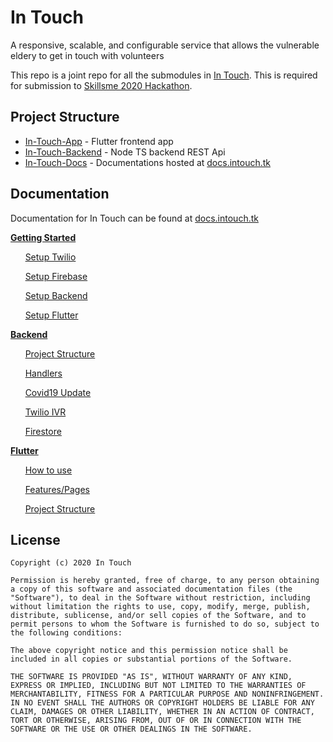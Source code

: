 # In Touch

A responsive, scalable, and configurable service that allows the vulnerable eldery to get in touch with volunteers

This repo is a joint repo for all the submodules in [In Touch](https://github.com/In-Touch-Hackathon). 
This is required for submission to [Skillsme 2020 Hackathon](https://skillsme.co.nz/skillsme-online-hackathon.html).

## Project Structure

- [In-Touch-App](https://github.com/In-Touch-Hackathon/In-Touch-App) - Flutter frontend app
- [In-Touch-Backend](https://github.com/In-Touch-Hackathon/In-Touch-Backend) - Node TS backend REST Api
- [In-Touch-Docs](https://github.com/In-Touch-Hackathon/In-Touch-Docs) - Documentations hosted at [docs.intouch.tk](https://docs.intouch.tk/)

## Documentation

Documentation for In Touch can be found at [docs.intouch.tk](https://docs.intouch.tk/)

[**Getting Started**](https://docs.intouch.tk/getting-started)

&nbsp;&nbsp;&nbsp;&nbsp;&nbsp;&nbsp;[Setup Twilio](https://docs.intouch.tk/getting-started/twilio)

&nbsp;&nbsp;&nbsp;&nbsp;&nbsp;&nbsp;[Setup Firebase](https://docs.intouch.tk/getting-started/firebase)

&nbsp;&nbsp;&nbsp;&nbsp;&nbsp;&nbsp;[Setup Backend](https://docs.intouch.tk/getting-started/backend)

&nbsp;&nbsp;&nbsp;&nbsp;&nbsp;&nbsp;[Setup Flutter](https://docs.intouch.tk/getting-started/flutter)

[**Backend**](https://docs.intouch.tk/backend)

&nbsp;&nbsp;&nbsp;&nbsp;&nbsp;&nbsp;[Project Structure](https://docs.intouch.tk/backend/project)

&nbsp;&nbsp;&nbsp;&nbsp;&nbsp;&nbsp;[Handlers](https://docs.intouch.tk/backend/handlers)

&nbsp;&nbsp;&nbsp;&nbsp;&nbsp;&nbsp;[Covid19 Update](https://docs.intouch.tk/backend/covid19)

&nbsp;&nbsp;&nbsp;&nbsp;&nbsp;&nbsp;[Twilio IVR](https://docs.intouch.tk/backend/twilio)

&nbsp;&nbsp;&nbsp;&nbsp;&nbsp;&nbsp;[Firestore](https://docs.intouch.tk/backend/firestore)

[**Flutter**](https://docs.intouch.tk/flutter)

&nbsp;&nbsp;&nbsp;&nbsp;&nbsp;&nbsp;[How to use](https://docs.intouch.tk/flutter/how-to-use)

&nbsp;&nbsp;&nbsp;&nbsp;&nbsp;&nbsp;[Features/Pages](https://docs.intouch.tk/flutter/pages)

&nbsp;&nbsp;&nbsp;&nbsp;&nbsp;&nbsp;[Project Structure](https://docs.intouch.tk/flutter/project)


## License

    Copyright (c) 2020 In Touch

    Permission is hereby granted, free of charge, to any person obtaining a copy of this software and associated documentation files (the "Software"), to deal in the Software without restriction, including without limitation the rights to use, copy, modify, merge, publish, distribute, sublicense, and/or sell copies of the Software, and to permit persons to whom the Software is furnished to do so, subject to the following conditions:

    The above copyright notice and this permission notice shall be included in all copies or substantial portions of the Software.

    THE SOFTWARE IS PROVIDED "AS IS", WITHOUT WARRANTY OF ANY KIND, EXPRESS OR IMPLIED, INCLUDING BUT NOT LIMITED TO THE WARRANTIES OF MERCHANTABILITY, FITNESS FOR A PARTICULAR PURPOSE AND NONINFRINGEMENT. IN NO EVENT SHALL THE AUTHORS OR COPYRIGHT HOLDERS BE LIABLE FOR ANY CLAIM, DAMAGES OR OTHER LIABILITY, WHETHER IN AN ACTION OF CONTRACT, TORT OR OTHERWISE, ARISING FROM, OUT OF OR IN CONNECTION WITH THE SOFTWARE OR THE USE OR OTHER DEALINGS IN THE SOFTWARE.
